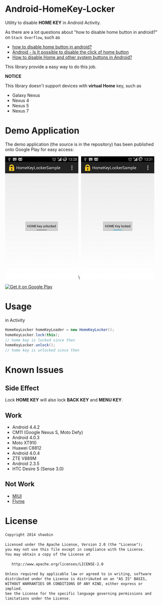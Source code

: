 Android-HomeKey-Locker
======================
Utility to disable **HOME KEY** in Android Activity.

As there are a lot questions about "how to disable home button in android?" on `Stack Overflow`, such as

* [how to disable home button in android?][4]
* [Android - Is It possible to disable the click of home button][5]
* [How to disable Home and other system buttons in Android?][6]

This library provide a easy way to do this job.

**NOTICE**

This library doesn't support devices with **virtual Home** key, such as

+ Galaxy Nexus
+ Nexus 4
+ Nexus 5
+ Nexus 7


Demo Application
================
The demo application (the source is in the repository) has been published onto Google Play for easy access:

![Android-HomeKey-Locker Sample Screenshots!][1]\    ![Android-HomeKey-Locker Sample Screenshots!][2]

[![Get it on Google Play][7]][3]

Usage
=====
in Activity

```java
HomeKeyLocker homeKeyLoader = new HomeKeyLocker();
homeKeyLocker.lock(this);
// home key is locked since then
homeKeyLocker.unlock();
// home key is unlocked since then
```

Known Issues
============

Side Effect
-----------
Lock **HOME KEY**  will also lock **BACK KEY** and **MENU KEY**.


Work
----
* Android 4.4.2
 * CM11 (Google Nexus S, Moto Defy)
* Android 4.0.3
 * Moto XT910
 * Huawei C8812
* Android 4.0.4
 * ZTE V889M
* Android 2.3.5
 * HTC Desire S (Sense 3.0)

Not Work
--------
* [MIUI][8]
* [Flyme][9]

License
=======

    Copyright 2014 shaobin

    Licensed under the Apache License, Version 2.0 (the "License");
    you may not use this file except in compliance with the License.
    You may obtain a copy of the License at

       http://www.apache.org/licenses/LICENSE-2.0

    Unless required by applicable law or agreed to in writing, software
    distributed under the License is distributed on an "AS IS" BASIS,
    WITHOUT WARRANTIES OR CONDITIONS OF ANY KIND, either express or implied.
    See the License for the specific language governing permissions and
    limitations under the License.

 [1]: HomeLockerSample/art/device-home-key-unlocked-half.png
 [2]: HomeLockerSample/art/device-home-key-locked-half.png
 [3]: https://play.google.com/store/apps/details?id=io.github.homelocker.app
 [4]: http://stackoverflow.com/questions/17183905/how-to-disable-home-button-in-android
 [5]: http://stackoverflow.com/questions/2162182/android-is-it-possible-to-disable-the-click-of-home-button
 [6]: http://stackoverflow.com/questions/17549478/how-to-disable-home-and-other-system-buttons-in-android
 [7]: http://www.android.com/images/brand/get_it_on_play_logo_small.png
 [8]: http://www.miui.com/
 [9]: http://flyme.meizu.com/flysys/en/system.jsp
